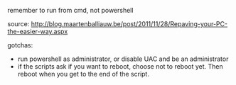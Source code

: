 remember to run from cmd, not powershell

source: http://blog.maartenballiauw.be/post/2011/11/28/Repaving-your-PC-the-easier-way.aspx


gotchas:

* run powershell as administrator, or disable UAC and be an administrator
* if the scripts ask if you want to reboot, choose not to reboot yet.  Then reboot when you get to the end of the script.
